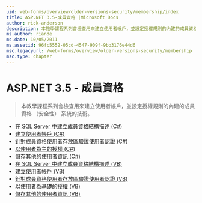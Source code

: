 ```yaml
---
uid: web-forms/overview/older-versions-security/membership/index
title: ASP.NET 3.5-成員資格 |Microsoft Docs
author: rick-anderson
description: 本教學課程系列會檢查用來建立使用者帳戶，並設定授權規則的內建的成員資格 （安全性） 系統的技術。
ms.author: riande
ms.date: 10/05/2011
ms.assetid: 96fc5552-05cd-4547-909f-9bb3176e44d6
msc.legacyurl: /web-forms/overview/older-versions-security/membership
msc.type: chapter
---
```

<a name="aspnet-35---membership"></a>ASP.NET 3.5 - 成員資格
====================
> 本教學課程系列會檢查用來建立使用者帳戶，並設定授權規則的內建的成員資格 （安全性） 系統的技術。


- [在 SQL Server 中建立成員資格結構描述 (C#)](creating-the-membership-schema-in-sql-server-cs.md)
- [建立使用者帳戶 (C#)](creating-user-accounts-cs.md)
- [針對成員資格使用者存放區驗證使用者認證 (C#)](validating-user-credentials-against-the-membership-user-store-cs.md)
- [以使用者為主的授權 (C#)](user-based-authorization-cs.md)
- [儲存其他的使用者資訊 (C#)](storing-additional-user-information-cs.md)
- [在 SQL Server 中建立成員資格結構描述 (VB)](creating-the-membership-schema-in-sql-server-vb.md)
- [建立使用者帳戶 (VB)](creating-user-accounts-vb.md)
- [針對成員資格使用者存放區驗證使用者認證 (VB)](validating-user-credentials-against-the-membership-user-store-vb.md)
- [以使用者為基礎的授權 (VB)](user-based-authorization-vb.md)
- [儲存其他的使用者資訊 (VB)](storing-additional-user-information-vb.md)
